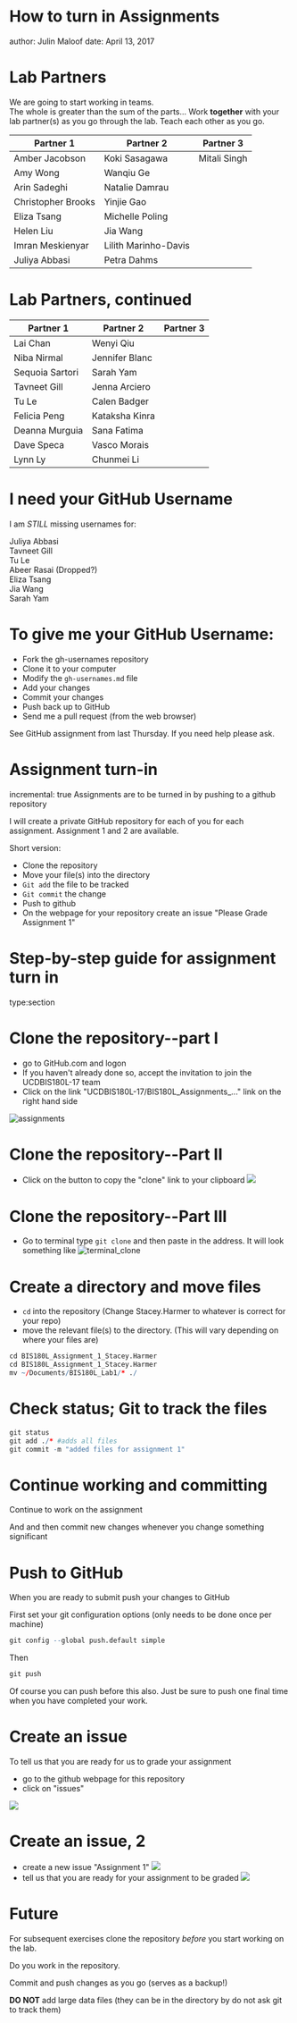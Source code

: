 How to turn in Assignments
========================================================
author: Julin Maloof
date: April 13, 2017

Lab Partners
============
We are going to start working in teams.  
The whole is greater than the sum of the parts...  Work __together__ with your lab partner(s) as you go through the lab.  Teach each other as you go.

**Partner 1**|**Partner 2**|**Partner 3**
-----|-----|-----
Amber Jacobson|Koki Sasagawa|Mitali Singh
Amy Wong|Wanqiu Ge| 
Arin Sadeghi|Natalie Damrau| 
Christopher Brooks|Yinjie Gao| 
Eliza Tsang|Michelle Poling| 
Helen Liu|Jia Wang| 
Imran Meskienyar|Lilith Marinho-Davis| 
Juliya Abbasi|Petra Dahms| 

Lab Partners, continued
=========================
**Partner 1**|**Partner 2**|**Partner 3**
-----|-----|-----
Lai Chan|Wenyi Qiu| 
Niba Nirmal|Jennifer Blanc| 
Sequoia Sartori|Sarah Yam| 
Tavneet Gill|Jenna Arciero| 
Tu Le|Calen Badger| 
Felicia Peng|Kataksha Kinra| 
Deanna Murguia|Sana Fatima| 
Dave Speca|Vasco Morais| 
Lynn Ly|Chunmei Li| 


I need your GitHub Username
========================================================

I am *STILL* missing usernames for:

Juliya Abbasi  
Tavneet Gill  
Tu Le  
Abeer Rasai (Dropped?)  
Eliza Tsang  
Jia Wang  
Sarah Yam  

To give me your GitHub Username:
========================================================

* Fork the gh-usernames repository
* Clone it to your computer
* Modify the `gh-usernames.md` file
* Add your changes
* Commit your changes
* Push back up to GitHub
* Send me a pull request (from the web browser)

See GitHub assignment from last Thursday.  If you need help please ask.

Assignment turn-in
========================================================
incremental: true
Assignments are to be turned in by pushing to a github repository

I will create a private GitHub repository for each of you for each assignment.  Assignment 1 and 2 are available.

Short version:
* Clone the repository
* Move your file(s) into the directory
* `Git add` the file to be tracked
* `Git commit` the change
* Push to github
* On the webpage for your repository create an issue "Please Grade Assignment 1"

Step-by-step guide for assignment turn in
===================
type:section

Clone the repository--part I
=====================

* go to GitHub.com and logon
* If you haven't already done so, accept the invitation to join the UCDBIS180L-17 team
* Click on the link "UCDBIS180L-17/BIS180L_Assignments_..." link on the right hand side

![assignments](git_clone_1.png)

Clone the repository--Part II
==============================

* Click on the button to copy the "clone" link to your clipboard
![](git_clone_2.png)

Clone the repository--Part III
===============================
* Go to terminal type `git clone` and then paste in the address.  It will look something like
![terminal_clone](git_clone_3.png)

Create a directory and move files
=================================

* `cd` into the repository (Change Stacey.Harmer to whatever is correct for your repo)
* move the relevant file(s) to the directory.  (This will vary depending on where your files are)


```r
cd BIS180L_Assignment_1_Stacey.Harmer
cd BIS180L_Assignment_1_Stacey.Harmer
mv ~/Documents/BIS180L_Lab1/* ./
```

Check status; Git to track the files
====================================


```r
git status
git add ./* #adds all files
git commit -m "added files for assignment 1"
```

Continue working and committing
================================

Continue to work on the assignment

And and then commit new changes whenever you change something significant

Push to GitHub
==============

When you are ready to submit push your changes to GitHub

First set your git configuration options (only needs to be done once per machine)  


```r
git config --global push.default simple
```

Then

```r
git push
```

Of course you can push before this also.  Just be sure to push one final time when you have completed your work.

Create an issue
===============

To tell us that you are ready for us to grade your assignment
* go to the github webpage for this repository
* click on "issues"

![](git_issues_1.png)

Create an issue, 2
=====================

* create a new issue "Assignment 1"
![](git_issues_2.png)
* tell us that you are ready for your assignment to be graded
![](git_issues_3.png)

Future
======

For subsequent exercises clone the repository *before* you start working on the lab.  

Do you work in the repository.

Commit and push changes as you go (serves as a backup!)

__DO NOT__ add large data files (they can be in the directory by do not ask git to track them)




